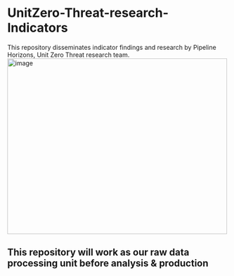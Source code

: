 # UnitZero-Threat-research-Indicators
This repository disseminates indicator findings and research by Pipeline Horizons, Unit Zero Threat research team.
<img width="500" height="400" alt="image" src="https://github.com/user-attachments/assets/68c98e7a-add5-4982-a1fc-989aee444bc1" />

## This repository will work as our raw data processing unit before analysis & production 
